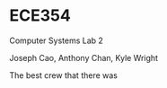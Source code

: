 # ECE354
Computer Systems Lab 2

Joseph Cao, Anthony Chan, Kyle Wright

The best crew that there was
